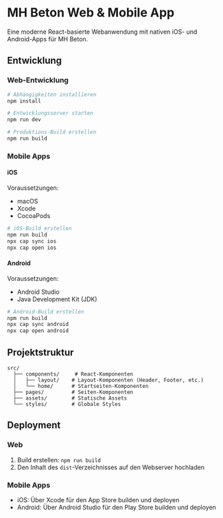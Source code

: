 # MH Beton Web & Mobile App

Eine moderne React-basierte Webanwendung mit nativen iOS- und Android-Apps für MH Beton.

## Entwicklung

### Web-Entwicklung
```bash
# Abhängigkeiten installieren
npm install

# Entwicklungsserver starten
npm run dev

# Produktions-Build erstellen
npm run build
```

### Mobile Apps

#### iOS
Voraussetzungen:
- macOS
- Xcode
- CocoaPods

```bash
# iOS-Build erstellen
npm run build
npx cap sync ios
npx cap open ios
```

#### Android
Voraussetzungen:
- Android Studio
- Java Development Kit (JDK)

```bash
# Android-Build erstellen
npm run build
npx cap sync android
npx cap open android
```

## Projektstruktur

```
src/
  ├── components/     # React-Komponenten
  │   ├── layout/    # Layout-Komponenten (Header, Footer, etc.)
  │   └── home/      # Startseiten-Komponenten
  ├── pages/         # Seiten-Komponenten
  ├── assets/        # Statische Assets
  └── styles/        # Globale Styles
```

## Deployment

### Web
1. Build erstellen: `npm run build`
2. Den Inhalt des `dist`-Verzeichnisses auf den Webserver hochladen

### Mobile Apps
- iOS: Über Xcode für den App Store builden und deployen
- Android: Über Android Studio für den Play Store builden und deployen
